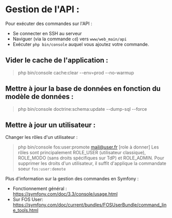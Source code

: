 # Gestion de l'API :

Pour exécuter des commandes sur l'API :
- Se connecter en SSH au serveur
- Naviguer (via la commande `cd`) vers `www/web_main/api`
- Exécuter `php bin/console` auquel vous ajoutez votre commande.

## Vider le cache de l'application :
> php bin/console cache:clear --env=prod --no-warmup

## Mettre à jour la base de données en fonction du modèle de données :
> php bin/console doctrine:schema:update --dump-sql --force

## Mettre à jour un utilisateur :
Changer les rôles d'un utilisateur :
> php bin/console fos:user:promote mail@user.fr [role à donner]
Les rôles sont principalement ROLE_USER (utilisateur classique), ROLE_MODO (sans droits spécifiques sur TdP) et ROLE_ADMIN.
Pour supprimer les droits d'un utilisateur, il suffit d'applique la commandate soeur `fos:user:demote`

Plus d'information sur la gestion des commandes en Symfony : 
- Fonctionnement général : https://symfony.com/doc/3.3/console/usage.html
- Sur FOS User: https://symfony.com/doc/current/bundles/FOSUserBundle/command_line_tools.html